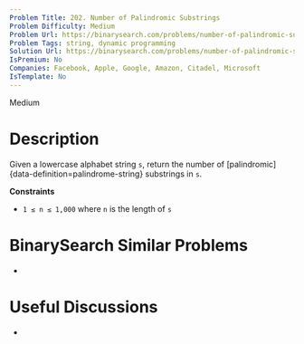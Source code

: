 ```yaml
---
Problem Title: 202. Number of Palindromic Substrings
Problem Difficulty: Medium
Problem Url: https://binarysearch.com/problems/number-of-palindromic-substrings/
Problem Tags: string, dynamic programming
Solution Url: https://binarysearch.com/problems/number-of-palindromic-substrings/solutions/
IsPremium: No
Companies: Facebook, Apple, Google, Amazon, Citadel, Microsoft
IsTemplate: No
---
```


<span style="color: ;">Medium</span>

# Description

Given a lowercase alphabet string `s`, return the number of [palindromic]{data-definition=palindrome-string} substrings in `s`.

**Constraints**

- `1 ≤ n ≤ 1,000` where `n` is the length of `s`

# BinarySearch Similar Problems

- []()

# Useful Discussions

- []()
